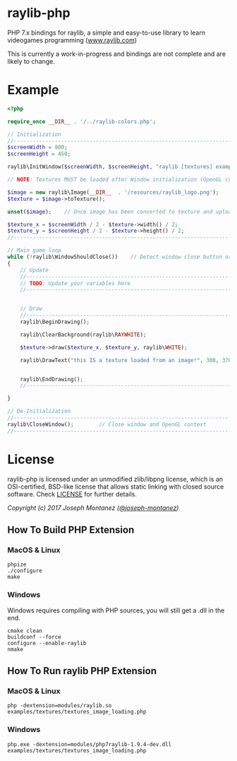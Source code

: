 # raylib-php

PHP 7.x bindings for raylib, a simple and easy-to-use library to learn videogames programming (www.raylib.com)

This is currently a work-in-progress and bindings are not complete and are likely to change.

# Example

```php
<?php

require_once __DIR__ . '/../raylib-colors.php';

// Initialization
//--------------------------------------------------------------------------------------
$screenWidth = 800;
$screenHeight = 450;

raylib\InitWindow($screenWidth, $screenHeight, "raylib [textures] example - image loading");

// NOTE: Textures MUST be loaded after Window initialization (OpenGL context is required)

$image = new raylib\Image(__DIR__  . '/resources/raylib_logo.png');     // Loaded in CPU memory (RAM)
$texture = $image->toTexture();                                         // Image converted to texture, GPU memory (VRAM)

unset($image);    // Once image has been converted to texture and uploaded to VRAM, it can be unloaded from RAM

$texture_x = $screenWidth / 2 - $texture->width() / 2;
$texture_y = $screenHeight / 2 - $texture->height() / 2;
//---------------------------------------------------------------------------------------

// Main game loop
while (!raylib\WindowShouldClose())    // Detect window close button or ESC key
{
    // Update
    //----------------------------------------------------------------------------------
    // TODO: Update your variables here
    //----------------------------------------------------------------------------------


    // Draw
    //----------------------------------------------------------------------------------
    raylib\BeginDrawing();

    raylib\ClearBackground(raylib\RAYWHITE);

    $texture->draw($texture_x, $texture_y, raylib\WHITE);

    raylib\DrawText("this IS a texture loaded from an image!", 300, 370, 10, raylib\GRAY);


    raylib\EndDrawing();
    //----------------------------------------------------------------------------------

}

// De-Initialization
//--------------------------------------------------------------------------------------
raylib\CloseWindow();        // Close window and OpenGL context
//--------------------------------------------------------------------------------------
```

# License

raylib-php is licensed under an unmodified zlib/libpng license, which is an OSI-certified, 
BSD-like license that allows static linking with closed source software. Check [LICENSE](LICENSE) for further details.
	
*Copyright (c) 2017 Joseph Montanez ([@joseph-montanez](https://twitter.com/shabb_jm))*

## How To Build PHP Extension


### MacOS & Linux

    phpize
    ./configure
    make

### Windows

Windows requires compiling with PHP sources, you will still get a .dll in the end.

    cmake clean
    buildconf --force
    configure --enable-raylib
    nmake

## How To Run raylib PHP Extension

### MacOS & Linux

    php -dextension=modules/raylib.so examples/textures/textures_image_loading.php

### Windows

    php.exe -dextension=modules/php7raylib-1.9.4-dev.dll examples/textures/textures_image_loading.php